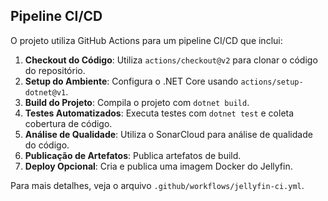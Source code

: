 ## Pipeline CI/CD

O projeto utiliza GitHub Actions para um pipeline CI/CD que inclui:

1. **Checkout do Código**: Utiliza `actions/checkout@v2` para clonar o código do repositório.
2. **Setup do Ambiente**: Configura o .NET Core usando `actions/setup-dotnet@v1`.
3. **Build do Projeto**: Compila o projeto com `dotnet build`.
4. **Testes Automatizados**: Executa testes com `dotnet test` e coleta cobertura de código.
5. **Análise de Qualidade**: Utiliza o SonarCloud para análise de qualidade do código.
6. **Publicação de Artefatos**: Publica artefatos de build.
7. **Deploy Opcional**: Cria e publica uma imagem Docker do Jellyfin.

Para mais detalhes, veja o arquivo `.github/workflows/jellyfin-ci.yml`.
